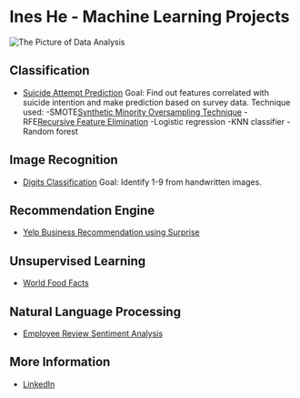 # Ines He - Machine Learning Projects


![The Picture of Data Analysis](https://blog.alexa.com/wp-content/uploads/2014/11/Data-Science_FB.jpeg)

## Classification 
* [Suicide Attempt Prediction](https://github.com/lanzizuan/machine-learning/blob/master/Suicide_Attempt_Prediction.ipynb)
Goal: Find out features correlated with suicide intention and make prediction based on survey data.
Technique used: 
  -SMOTE[Synthetic Minority Oversampling Technique](https://jair.org/index.php/jair/article/view/10302)
  -RFE[Recursive Feature Elimination](https://topepo.github.io/caret/recursive-feature-elimination.html)
  -Logistic regression
  -KNN classifier
  -Random forest

## Image Recognition
* [Digits Classification](https://colab.research.google.com/drive/1i84xRM9-M2Qt6Xb4teoxppECWdfhGM5Q)
Goal: Identify 1-9 from handwritten images.

## Recommendation Engine
* [Yelp Business Recommendation using Surprise](https://colab.research.google.com/drive/1A7MdG5sUPduWJJpdHfeTpVbxfaLYSXrK)

## Unsupervised Learning
* [World Food Facts](https://colab.research.google.com/drive/1PQPclYt6l7dG7SSmoFYTEHf0E97kAblP)

## Natural Language Processing
* [Employee Review Sentiment Analysis](https://colab.research.google.com/drive/13AeR8dn6lTgHJNrnp7zuQzZAQuwy6xM4)


## More Information
* [LinkedIn](https://www.linkedin.com/in/ines-ziwei-he/)











